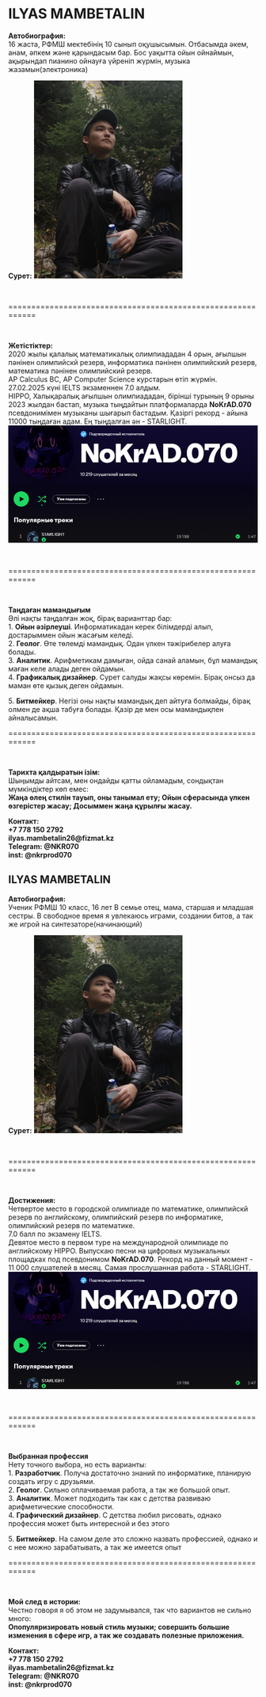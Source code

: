 <!DOCTYPE html>
<html lang="kk">
<head>
    <meta charset="UTF-8">
    <meta name="viewport" content="width=device-width, initial-scale=1.0">
    <title>ILYAS PORTFOLIO</title>
</head>
<body>

<h1>ILYAS MAMBETALIN</h1>

<p translate="yes"><strong>Автобиография:</strong> <br>  
        16 жаста, РФМШ мектебінің 10 сынып оқушысымын.  
        Отбасымда әкем, анам, әпкем және қарындасым бар.  Бос уақытта ойын ойнаймын, ақырындап пианино ойнауға үйреніп жүрмін, музыка жазамын(электроника)
</p>

<p translate="yes"><strong>Сурет:</strong>

<img src="IMG/AIII KAKOI KRASAVAAA.jpg" width="300"> 
    </p>  
    <br>
    <p>============================================================</p>
    <br>
    <p translate="yes"><strong>Жетістіктер:</strong> <br>
        2020 жылы қалалық математикалық олимпиададан 4 орын, ағылшын пәнінен олимпийскй резерв, информатика пәнінен олимпийский резерв, математика пәнінен олимпийский резерв. <br> 
	AP Calculus BC, AP Computer Science курстарын өтіп жүрмін.<br>
	27.02.2025 күні IELTS экзаменнен 7.0 алдым. <br>
	HIPPO, Халықаралық ағылшын олимпиададан, бірінші турының 9 орыны
        2023 жылдан бастап, музыка тыңдайтын платформаларда <strong>NoKrAD.070</strong> псевдонимімен музыканы шығарып бастадым.
	Қазіргі рекорд - айына 11000 тыңдаған адам.
	Ең тыңдалған ән - STARLIGHT.<br>
	<img src="IMG/Снимок экрана 2025-02-24 204907.png">
</p>
    <br>
    <p>============================================================</p>
    <br>
    	<p translate="yes"><strong>Таңдаған мамандығым</strong> <br>
	Әлі нақты таңдалған жоқ, бірақ варианттар бар:<br>
	1. <strong>Ойын әзірлеуші</strong>. Информатикадан керек білімдерді алып, достарыммен ойын жасағым келеді.<br>
	2. <strong>Геолог</strong>. Өте төлемді мамандық. Одан үлкен тәжірибелер алуға болады.<br>
	3. <strong>Аналитик</strong>. Арифметикам дамыған, ойда санай аламын, бұл мамандық маған келе алады деген ойдамын.<br>
	4. <strong>Графикалық дизайнер</strong>. Сурет салуды жақсы көремін. Бірақ онсыз да маман өте қызық деген ойдамын.<br></p>
	5. <strong> Битмейкер</strong>. Негізі оны нақты мамандық деп айтуға болмайды, бірақ олмен де ақша табуға болады. Қазір де мен осы мамандықпен айналысамын.
    <br>
    <p>============================================================</p>
    <br>
     <p translate="yes"><strong>Тарихта қалдыратын ізім:</strong><br>
	Шыңымды айтсам, мен ондайды қатты ойламадым, сондықтан мүмкіндіктер көп емес:<br>
	<strong>Жаңа өлең стилін тауып, оны танымал ету; Ойын сферасында үлкен өзгерістер жасау; Досыммен жаңа құрылғы жасау.</strong>
	<br>
	<p translate="yes"><strong>Контакт:<br>+7 778 150 2792<br>ilyas.mambetalin26@fizmat.kz<br>Telegram: @NKR070<br> inst: @nkrprod070</strong></p>

<h2>ILYAS MAMBETALIN</h2>

<p translate="yes"><strong>Автобиография:</strong> <br>  
        Ученик РФМШ 10 класс, 16 лет  
        В семье отец, мама, старшая и младшая сестры. В свободное время я увлекаюсь играми, создании битов, а так же игрой на синтезаторе(начинающий)
</p>

<p translate="yes"><strong>Сурет:</strong>

<img src="IMG/AIII KAKOI KRASAVAAA.jpg" width="300"> 
    </p>  
    <br>
    <p>============================================================</p>
    <br>
    <p translate="yes"><strong>Достижения:</strong> <br>
        Четвертое место в городской олимпиаде по математике, олимпийскй резерв по английскому, олимпийский резерв по информатике, олимпийский резерв по математике. <br> 
	7.0 балл по экзамену IELTS. <br>
	Девятое место в первом туре на международной олимпиаде по английскому HIPPO.
        Выпускаю песни на цифровых музыкальных площадках под псевдонимом <strong>NoKrAD.070</strong>.
	Рекорд на данный момент - 11 000 слушателей в месяц.
	Самая прослушанная работа - STARLIGHT.<br>
	<img src="IMG/Снимок экрана 2025-02-24 204907.png">
</p>
    <br>
    <p>============================================================</p>
    <br>
    	<p translate="yes"><strong>Выбранная профессия</strong> <br>
	Нету точного выбора, но есть варианты:<br>
	1. <strong>Разработчик</strong>. Получа достаточно знаний по информатике, планирую создать игру с друзьями.<br>
	2. <strong>Геолог</strong>. Сильно оплачиваемая работа, а так же большой опыт.<br>
	3. <strong>Аналитик</strong>. Может подходить так как с детства развиваю арифметические способности.<br>
	4. <strong>Графический дизайнер</strong>. С детства любил рисовать, однако профессия может быть интересной и без этого <br></p>
	5. <strong> Битмейкер</strong>. На самом деле это сложно назвать профессией, однако и с нее можно зарабатывать, а так же имеется опыт
    <br>
    <p>============================================================</p>
    <br>
     <p translate="yes"><strong>Мой след в истории:</strong><br>
	Честно говоря я об этом не задумывался, так что вариантов не сильно много:<br>
	<strong>Опопуляризировать новый стиль музыки; совершить большие изменения в сфере игр, а так же создавать полезные приложения.</strong>
	<br>
	<p translate="yes"><strong>Контакт:<br>+7 778 150 2792<br>ilyas.mambetalin26@fizmat.kz<br>Telegram: @NKR070<br> inst: @nkrprod070</strong></p>
</html>
